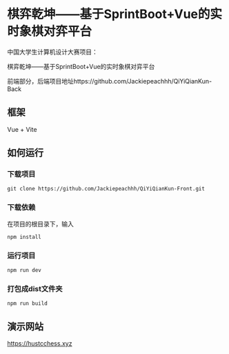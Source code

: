 # 棋弈乾坤——基于SprintBoot+Vue的实时象棋对弈平台

中国大学生计算机设计大赛项目：

棋弈乾坤——基于SprintBoot+Vue的实时象棋对弈平台

前端部分，后端项目地址https://github.com/Jackiepeachhh/QiYiQianKun-Back

## 框架

Vue + Vite

## 如何运行

### 下载项目

```
git clone https://github.com/Jackiepeachhh/QiYiQianKun-Front.git
```

### 下载依赖

在项目的根目录下，输入

```
npm install
```

### 运行项目

```
npm run dev
```

### 打包成dist文件夹

```
npm run build
```

## 演示网站

 https://hustcchess.xyz

